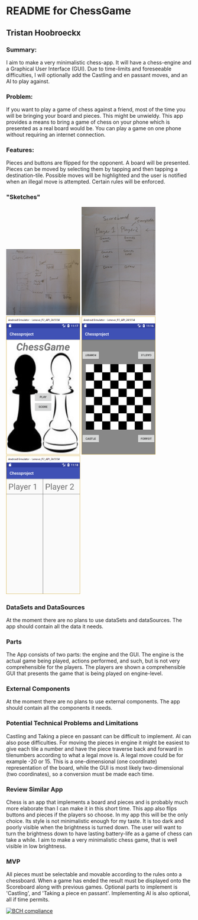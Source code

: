 # README for ChessGame
## Tristan Hoobroeckx

### Summary:
I aim to make a very minimalistic chess-app. It will have a chess-engine and a Graphical User Interface (GUI). Due to time-limits and foreseeable difficulties, I will optionally add the Castling and en passant moves, and an AI to play against.

### Problem:
If you want to play a game of chess against a friend, most of the time you will be bringing your board and pieces. This might be unwieldy. This app provides a means to bring a game of chess on your phone which is presented as a real board would be. You can play a game on one phone without requiring an internet connection.
### Features:
Pieces and buttons are flipped for the opponent. A board will be presented. Pieces can be moved by selecting them by tapping and then tapping a destination-tile. Possible moves will be highlighted and the user is notified when an illegal move is attempted. Certain rules will be enforced.
### "Sketches"
<img src="doc/ProposalSketch.jpg" width="200"/>
<img src="doc/ProposalSketch2.jpg" width="200"/>
<img src="doc/Chessmenuproposal.png" width="200"/>
<img src="doc/Chessboardproposal.png" width="200"/>
<img src="doc/Chessscoreproposal.png" width="200"/>

### DataSets and DataSources
At the moment there are no plans to use dataSets and dataSources. The app should contain all the data it needs.
### Parts
The App consists of two parts: the engine and the GUI. The engine is the actual game being played, actions performed, and such, but is not very comprehensible for the players. The players are shown a comprehensible GUI that presents the game that is being played on engine-level.
### External Components
At the moment there are no plans to use external components. The app should contain all the components it needs.
### Potential Technical Problems and Limitations
Castling and Taking a piece en passant can be difficult to implement. AI can also pose difficulties. For moving the pieces in engine it might be easiest to give each tile a number and have the piece traverse back and forward in tilenumbers according to what a legal move is. A legal move could be for example -20 or 15. This is a one-dimensional (one coordinate) representation of the board, while the GUI is most likely two-dimensional (two coordinates), so a conversion must be made each time.
### Review Similar App
Chess is an app that implements a board and pieces and is probably much more elaborate than I can make it in this short time. This app also flips buttons and pieces if the players so choose. In my app this will be the only choice. Its style is not minimalistic enough for my taste. It is too dark and poorly visible when the brightness is turned down. The user will want to turn the brightness down to have lasting battery-life as a game of chess can take a while. I aim to make a very minimalistic chess game, that is well visible in low brightness. 
### MVP
All pieces must be selectable and movable according to the rules onto a chessboard. When a game has ended the result must be displayed onto the Scoreboard along with previous games. Optional parts to implement is 'Castling', and 'Taking a piece en passant'. Implementing AI is also optional, all if time permits.

[![BCH compliance](https://bettercodehub.com/edge/badge/Tristanhx/ARealChessGame?branch=master)](https://bettercodehub.com/)